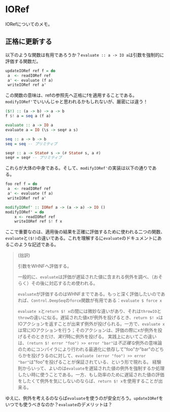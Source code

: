 # IORef

IORefについてのメモ。

## 正格に更新する

以下のような関数は有用であろうか？`evaluate :: a -> IO a`は引数を強制的に評価する関数だ。

```haskell
updateIORef ref f = do
 a  <- readIORef ref
 a' <- evaluate (f a)
 writeIORef ref a'
```

この関数の意味は、refの参照先へ正格にfを適用することである。`modifyIORef'`でいいんじゃと思われるかもしれないが、厳密には違う！

```haskell
($!) :: (a -> b) -> a -> b
f $! a = seq a (f a)

evaluate :: a -> IO a
evaluate a = IO (\s -> seq# a s)

seq :: a -> b -> b
seq = seq -- プリミティブ

seq# :: a -> State# s -> (# State# s, a #)
seq# = seq# -- プリミティブ
```

これらが大体の中身である。そして、`modifyIORef'`の実装は以下の通りである。

```haskell
foo ref f = do
 a  <- readIORef ref
 a' <- evaluate (f a)
 writeIORef ref a'

modifyIORef' :: IORef a -> (a -> a) -> IO ()
modifyIORef' = do
    x <- readIORef ref
    writeIORef ref $! f x
```

ここで重要なのは、適用後の結果を正確に評価するために使われる二つの関数、`evaluate`と`($!)`の違いである。これを理解するに`evaluate`のドキュメントにあるこのような記述である。

> (拙訳)
>
> 引数をWHNFへ評価する。
>
> 一般的に、`evaluate`は評価が遅延された値に含まれる例外を調べ、（おそらく）その後に対応するため使われる。
>
> `evaluate`が評価するのはWHNFまでである。もっと深く評価したいのであれば、`Control.DeepSeq`の`force`関数が有用である：`evaluate $ force x`
>
> `evaluate x`と`return $! x`の間には微妙な違いがあり、それは`throwIO`と`throw`の違いに似る。遅延された値xが例外を投げるとき、`return $! x`はIOアクションを返すことが出来ず例外が投げられる。一方で、`evaluate x`は常にIOアクションを行う；そのアクションは、評価の際にxが例外を投げるそのときだけ、*実行*時に例外を投げる。
> 実践上においてこの違いは、`(return $! error "foo") >> error "bar"`は*不正確な*例外の意味論のためにコンパイラにより行われる最適化に依存して"foo"か"bar"のどちらかを投げうるのに対して、`evaluate (error "foo") >> error "bar"`は"foo"を投げることが保証されている、という形で現れる。
> 経験則からいって、よいのは`evaluate`を遅延された値の例外を強制するか処理したい時に使うことである。一方、もし効率のために遅延された値の評価をしたくて例外を気にしないのならば、`return $! x`を使用することが出来る。

ゆえに、例外を考えるのならば`evaluate`を使うのが安全だろう。`updateIORef`をいつでも使うべきなのか？`evaluate`のデメリットは？
